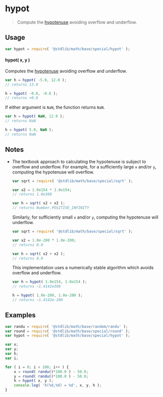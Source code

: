 # hypot

> Compute the [hypotenuse][hypotenuse] avoiding overflow and underflow.


<!-- Section to include introductory text. Make sure to keep an empty line after the intro `section` element and another before the `/section` close. -->

<section class="intro">

</section>

<!-- /.intro -->

<!-- Package usage documentation. -->

<section class="usage">

## Usage

``` javascript
var hypot = require( '@stdlib/math/base/special/hypot' );
```

#### hypot( x, y )

Computes the [hypotenuse][hypotenuse] avoiding overflow and underflow.

``` javascript
var h = hypot( -5.0, 12.0 );
// returns 13.0

h = hypot( -0.0, -0.0 );
// returns +0.0
```

If either argument is `NaN`, the function returns `NaN`.

``` javascript
var h = hypot( NaN, 12.0 );
// returns NaN

h = hypot( 5.0, NaN );
// returns NaN
```

</section>

<!-- /.usage -->

<!-- Package usage notes. Make sure to keep an empty line after the `section` element and another before the `/section` close. -->

<section class="notes">

## Notes

* The textbook approach to calculating the hypotenuse is subject to overflow and underflow. For example, for a sufficiently large `x` and/or `y`, computing the hypotenuse will overflow.

  ``` javascript
  var sqrt = require( '@stdlib/math/base/special/sqrt' );

  var x2 = 1.0e154 * 1.0e154;
  // returns 1.0e308
  
  var h = sqrt( x2 + x2 );
  // returns Number.POSITIVE_INFINITY
  ```

  Similarly, for sufficiently small `x` and/or `y`, computing the hypotenuse will underflow.

  ``` javascript
  var sqrt = require( '@stdlib/math/base/special/sqrt' );

  var x2 = 1.0e-200 * 1.0e-200;
  // returns 0.0
  
  var h = sqrt( x2 + x2 );
  // returns 0.0
  ```

  This implementation uses a numerically stable algorithm which avoids overflow and underflow.

  ``` javascript
  var h = hypot( 1.0e154, 1.0e154 );
  // returns ~1.4142e308

  h = hypot( 1.0e-200, 1.0e-200 );
  // returns ~1.4142e-200
  ```

</section>

<!-- /.notes -->

<!-- Package usage examples. -->

<section class="examples">

## Examples

``` javascript
var randu = require( '@stdlib/math/base/random/randu' );
var round = require( '@stdlib/math/base/special/round' );
var hypot = require( '@stdlib/math/base/special/hypot' );

var x;
var y;
var h;
var i;

for ( i = 0; i < 100; i++ ) {
    x = round( randu()*100.0 ) - 50.0;
    y = round( randu()*100.0 ) - 50.0;
    h = hypot( x, y );
    console.log( 'h(%d,%d) = %d', x, y, h );
}
```

</section>

<!-- /.examples -->

<!-- Section to include cited references. If references are included, add a horizontal rule *before* the section. Make sure to keep an empty line after the `section` element and another before the `/section` close. -->

<section class="references">

</section>

<!-- /.references -->

<!-- Section for all links. Make sure to keep an empty line after the `section` element and another before the `/section` close. -->

<section class="links">

[hypotenuse]: http://en.wikipedia.org/wiki/Pythagorean_theorem

</section>

<!-- /.links -->
